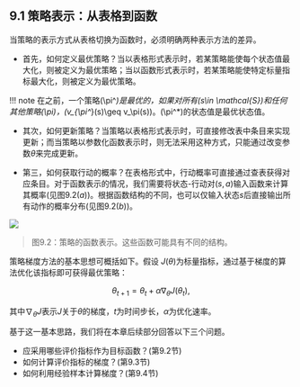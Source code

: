 ## 9.1 策略表示：从表格到函数

当策略的表示方式从表格切换为函数时，必须明确两种表示方法的差异。

- 首先，如何定义最优策略？当以表格形式表示时，若某策略能使每个状态值最大化，则被定义为最优策略；当以函数形式表示时，若某策略能使特定标量指标最大化，则被定义为最优策略。

!!! note
    在之前，一个策略\(\pi^*\)是最优的，如果对所有\(s\in \mathcal{S}\)和任何其他策略\(\pi\)，\(v_{\pi^*}(s)\geq v_\pi(s)\)。\(\pi^*\)的状态值是最优状态值。

- 其次，如何更新策略？当策略以表格形式表示时，可直接修改表中条目来实现更新；而当策略以参数化函数表示时，则无法采用这种方式，只能通过改变参数$\theta$来完成更新。

- 第三，如何获取行动的概率？在表格形式中，行动概率可直接通过查表获得对应条目。对于函数表示的情况，我们需要将状态-行动对$(s, a)$输入函数来计算其概率(见图$9.2(a)$)。根据函数结构的不同，也可以仅输入状态$s$后直接输出所有动作的概率分布(见图$9.2(b)$)。

 ![](../img/09/3.png)

 > 图$9.2$：策略的函数表示。这些函数可能具有不同的结构。

策略梯度方法的基本思想可概括如下。假设 $J(\theta)$为标量指标，通过基于梯度的算法优化该指标即可获得最优策略：

$$\theta_{t+1}=\theta_t+\alpha\nabla_\theta J(\theta_t),$$

其中$\nabla_\theta J$表示$J$关于$\theta$的梯度，$t$为时间步长，$\alpha$为优化速率。

基于这一基本思路，我们将在本章后续部分回答以下三个问题。

- 应采用哪些评价指标作为目标函数？(第$9.2$节)
- 如何计算评价指标的梯度？(第$9.3$节)
- 如何利用经验样本计算梯度？(第$9.4$节)